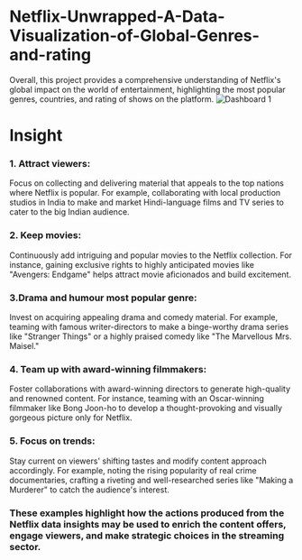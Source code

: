 # Netflix-Unwrapped-A-Data-Visualization-of-Global-Genres-and-rating
Overall, this project provides a comprehensive understanding of Netflix's global impact on the world of entertainment, highlighting the most popular genres, countries, and rating of shows on the platform.
![Dashboard 1](https://github.com/KundanMooo/Netflix-Unwrapped-A-Data-Visualization-of-Global-Genres-and-rating/assets/130728166/fa2efe00-c81e-4cba-971d-dcc29a95d1c5)

# Insight

### 1. Attract viewers: 
Focus on collecting and delivering material that appeals to the top nations where Netflix is popular. For example, collaborating with local production studios in India to make and market Hindi-language films and TV series to cater to the big Indian audience.

### 2. Keep movies: 
Continuously add intriguing and popular movies to the Netflix collection. For instance, gaining exclusive rights to highly anticipated movies like "Avengers: Endgame" helps attract movie aficionados and build excitement.

### 3.Drama and humour most popular genre: 
Invest on acquiring appealing drama and comedy material. For example, teaming with famous writer-directors to make a binge-worthy drama series like "Stranger Things" or a highly praised comedy like "The Marvellous Mrs. Maisel."

### 4. Team up with award-winning filmmakers: 
Foster collaborations with award-winning directors to generate high-quality and renowned content. For instance, teaming with an Oscar-winning filmmaker like Bong Joon-ho to develop a thought-provoking and visually gorgeous picture only for Netflix.

### 5. Focus on trends: 
Stay current on viewers' shifting tastes and modify content approach accordingly. For example, noting the rising popularity of real crime documentaries, crafting a riveting and well-researched series like "Making a Murderer" to catch the audience's interest.

### These examples highlight how the actions produced from the Netflix data insights may be used to enrich the content offers, engage viewers, and make strategic choices in the streaming sector.
